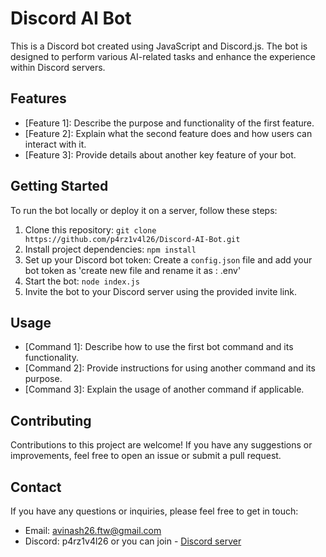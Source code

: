 # Discord AI Bot

This is a Discord bot created using JavaScript and Discord.js. The bot is designed to perform various AI-related tasks and enhance the experience within Discord servers.

## Features

- [Feature 1]: Describe the purpose and functionality of the first feature.
- [Feature 2]: Explain what the second feature does and how users can interact with it.
- [Feature 3]: Provide details about another key feature of your bot.

## Getting Started

To run the bot locally or deploy it on a server, follow these steps:

1. Clone this repository: `git clone https://github.com/p4rz1v4l26/Discord-AI-Bot.git`
2. Install project dependencies: `npm install`
3. Set up your Discord bot token: Create a `config.json` file and add your bot token as 'create new file and rename it as : .env'
4. Start the bot: `node index.js`
5. Invite the bot to your Discord server using the provided invite link.

## Usage

- [Command 1]: Describe how to use the first bot command and its functionality.
- [Command 2]: Provide instructions for using another command and its purpose.
- [Command 3]: Explain the usage of another command if applicable.

## Contributing

Contributions to this project are welcome! If you have any suggestions or improvements, feel free to open an issue or submit a pull request.

## Contact

If you have any questions or inquiries, please feel free to get in touch:

- Email: avinash26.ftw@gmail.com
- Discord: p4rz1v4l26
or you can join - [Discord server](https://discord.gg/vFWB2KGcH9)